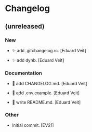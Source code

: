 # Changelog


## (unreleased)

### New

* :sparkles: add .gitchangelog.rc. [Eduard Veit]

* :sparkles: add dynb. [Eduard Veit]

### Documentation

* :memo: add CHANGELOG.md. [Eduard Veit]

* :memo: add .env.example. [Eduard Veit]

* :memo: write README.md. [Eduard Veit]

### Other

* Initial commit. [EV21]



